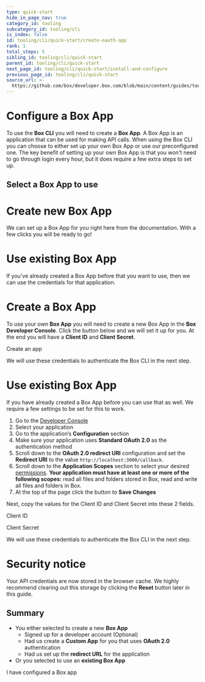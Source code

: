 ```yaml
---
type: quick-start
hide_in_page_nav: true
category_id: tooling
subcategory_id: tooling/cli
is_index: false
id: tooling/cli/quick-start/create-oauth-app
rank: 1
total_steps: 5
sibling_id: tooling/cli/quick-start
parent_id: tooling/cli/quick-start
next_page_id: tooling/cli/quick-start/install-and-configure
previous_page_id: tooling/cli/quick-start
source_url: >-
  https://github.com/box/developer.box.com/blob/main/content/guides/tooling/cli/quick-start/1-create-oauth-app.md
---
```

# Configure a Box App

To use the **Box CLI** you will need to create a **Box App**. A Box App is
an application that can be used for making API calls. When
using the Box CLI you can choose to either set up your own Box App or use
our preconfigured one. The key benefit of setting up your own Box App
is that you won't need to go through login every hour, but it does require a few
extra steps to set up.

## Select a Box App to use

<Grid columns='2'>

<Choose option='cli.app_type' value='create_new' color='blue'>

# Create new Box App

We can set up a Box App for you right here from the documentation. With a
few clicks you will be ready to go!

</Choose>

<Choose option='cli.app_type' value='use_existing' color='red'>

# Use existing Box App

If you've already created a Box App before that you want to use, then we
can use the credentials for that application.

</Choose>

</Grid>

<Choice option='cli.app_type' value='create_new,clicked' color='blue'>

# Create a Box App

To use your own **Box App** you will need to create a
new Box App in the **Box Developer Console**. Click the button below and we
will set it up for you. At the end you will have a **Client ID** and
**Client Secret**.

<Trigger option="cli.app_type" value="clicked">

<AppButton id='cli' name='Box CLI' scopes='root_readonly,root_readwrite,manage_managed_users,manage_app_users,manage_groups,manage_webhook,manage_enterprise_properties,manage_data_retention,item_execute_integration' can_act_as_user authentication_type='auth_code_grant' redirect_url='http://localhost:3000/callback' cors_origins=''>

Create an app

</AppButton>

</Trigger>

<Observe option="cli.app_type" value="clicked">

We will use these credentials to authenticate the Box CLI in the next
step.

</Observe>

</Choice>

<Choice option='cli.app_type' value='use_existing' color='red'>

# Use existing Box App

If you have already created a Box App before you can use that as well. We
require a few settings to be set for this to work.

1. Go to the [Developer Console][devconsole]
2. Select your application
3. Go to the application’s **Configuration** section 
4. Make sure your application uses **Standard OAuth 2.0** as the
   authentication method
5. Scroll down to the **OAuth 2.0 redirect URI** configuration and set the
   **Redirect URI** to the value `http://localhost:3000/callback`.
6. Scroll down to the **Application Scopes** section to select your desired
   [permissions][scopes]. **Your application must have at least one or more**
   **of the following scopes:** read all files and folders
   stored in Box, read and write all files and folders in Box.
7. At the top of the page click the button to **Save Changes**

Next, copy the values for the Client ID and Client Secret into these 2 fields.

<Store id='cli_credentials.client_id' placeholder='zECq2EkYBjZ...' pattern='\w{32}'>

Client ID

</Store>

<Store id='cli_credentials.client_secret' placeholder='913td9hr6jo...' pattern='\w{32}'>

Client Secret

</Store>

We will use these credentials to authenticate the Box CLI in the next
step.

</Choice>

<Choice option='cli.app_type' value='create_new,use_existing,clicked' color='none'>

<Message danger>

# Security notice

Your API credentials are now stored in the browser cache. We highly
recommend clearing out this storage by clicking the **Reset** button later in
this guide.

</Message>

</Choice>

<Choice option='cli.app_type' value='create_new,use_existing,clicked' color='none'>

## Summary

* You either selected to create a new **Box App**
  * Signed up for a developer account (Optional)
  * Had us create a **Custom App** for you that uses **OAuth 2.0**
    authentication
  * Had us set up the **redirect URL** for the application
* Or you selected to use an **existing Box App**

</Choice>

<Observe option='cli.app_type' value='create_new,use_existing,clicked'>

<Next>

I have configured a Box app

</Next>

</Observe>

[devconsole]: https://account.box.com/developers/services
[signup]: https://account.box.com/signup/n/developer
[scopes]: https://developer.box.com/guides/api-calls/permissions-and-errors/scopes/